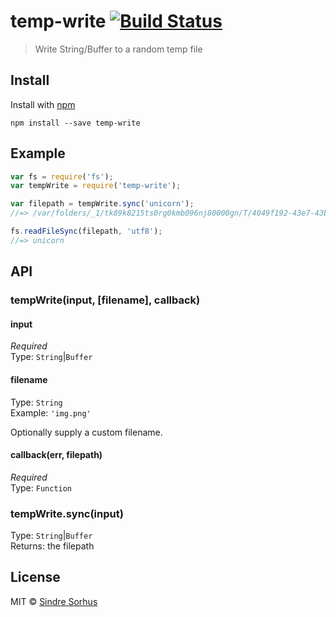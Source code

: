 # temp-write [![Build Status](https://travis-ci.org/sindresorhus/temp-write.png?branch=master)](http://travis-ci.org/sindresorhus/temp-write)

> Write String/Buffer to a random temp file


## Install

Install with [npm](https://npmjs.org/package/temp-write)

```
npm install --save temp-write
```


## Example

```js
var fs = require('fs');
var tempWrite = require('temp-write');

var filepath = tempWrite.sync('unicorn');
//=> /var/folders/_1/tk89k8215ts0rg0kmb096nj80000gn/T/4049f192-43e7-43b2-98d9-094e6760861b

fs.readFileSync(filepath, 'utf8');
//=> unicorn
```


## API

### tempWrite(input, [filename], callback)

#### input

*Required*  
Type: `String`|`Buffer`

#### filename

Type: `String`  
Example: `'img.png'`

Optionally supply a custom filename.

#### callback(err, filepath)

*Required*  
Type: `Function`

### tempWrite.sync(input)

Type: `String`|`Buffer`  
Returns: the filepath


## License

MIT © [Sindre Sorhus](http://sindresorhus.com)
